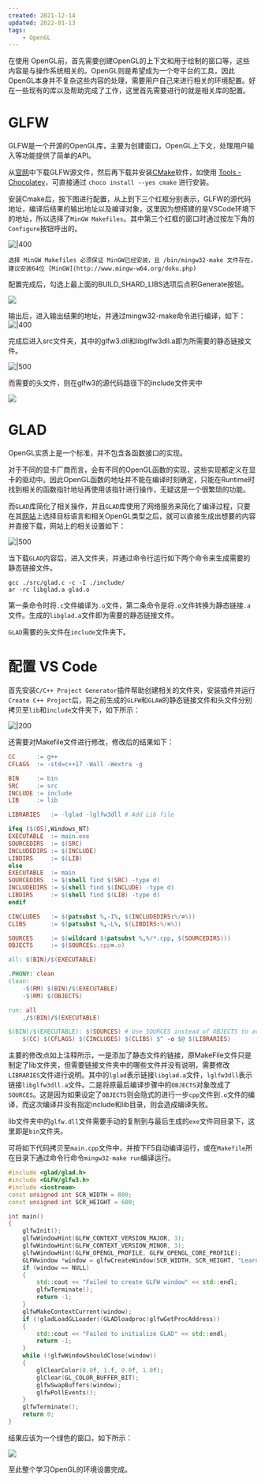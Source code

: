 ```yaml
---
created: 2021-12-14
updated: 2022-01-13
tags:
    - OpenGL
---
```


在使用 OpenGL前，首先需要创建OpenGL的上下文和用于绘制的窗口等，这些内容是与操作系统相关的。OpenGL则是希望成为一个夸平台的工具，因此OpenGL本身并不复杂这些内容的处理，需要用户自己来进行相关的环境配置。好在一些现有的库以及帮助完成了工作，这里首先需要进行的就是相关库的配置。

# GLFW

GLFW是一个开源的OpenGL库，主要为创建窗口，OpenGL上下文，处理用户输入等功能提供了简单的API。

从[官网](https://www.glfw.org/download.html)中下载GLFW源文件，然后再下载并安装[CMake](https://cmake.org/download/)软件，如使用 [Tools - Chocolatey](../../Notes/Tools/Tools%20-%20Chocolatey.md)，可直接通过 `choco install --yes cmake` 进行安装。

安装Cmake后，按下图进行配置，从上到下三个红框分别表示，GLFW的源代码地址，编译后结果的输出地址以及编译对象，这里因为想搭建的是VSCode环境下的地址，所以选择了`MinGW Makefiles`。其中第三个红框的窗口时通过按左下角的`Configure`按钮呼出的。

![|400](assets/Learn%20OpenGL%20-%20Ch%2000%20Creating%20a%20Window/image-20211214094401003.png)

```ad-warning
选择 MinGW Makefiles 必须保证 MinGW已经安装，且 /bin/mingw32-make 文件存在，建议安装64位 [MinGW](http://www.mingw-w64.org/doku.php)
```

配置完成后，勾选上最上面的BUILD_SHARD_LIBS选项后点积Generate按钮。

![](assets/Learn%20OpenGL%20-%20Ch%2000%20Creating%20a%20Window/image-20211214094435205.png)

输出后，进入输出结果的地址，并通过mingw32-make命令进行编译，如下：
![|400](assets/Learn%20OpenGL%20-%20Ch%2000%20Creating%20a%20Window/image-20211214094445071.png)

完成后进入src文件夹，其中的glfw3.dll和libglfw3dll.a即为所需要的静态链接文件。

![|500](assets/Learn%20OpenGL%20-%20Ch%2000%20Creating%20a%20Window/image-20211214094454723.png)

而需要的头文件，则在glfw3的源代码路径下的include文件夹中

![](assets/Learn%20OpenGL%20-%20Ch%2000%20Creating%20a%20Window/image-20211214094504490.png)

# GLAD

OpenGL实质上是一个标准，并不包含各函数接口的实现。

对于不同的显卡厂商而言，会有不同的OpenGL函数的实现，这些实现都定义在显卡的驱动中。因此OpenGL函数的地址并不能在编译时刻确定，只能在Runtime时找到相关的函数指针地址再使用该指针进行操作，无疑这是一个很繁琐的功能。

而`GLAD`库简化了相关操作，并且`GLAD`库使用了网络服务来简化了编译过程，只要在其[网站](https://glad.dav1d.de/)上选择目标语言和相关OpenGL类型之后，就可以直接生成出想要的内容并直接下载，网站上的相关设置如下：

![|500](assets/Learn%20OpenGL%20-%20Ch%2000%20Creating%20a%20Window/image-20211214094537336.png)

当下载`GLAD`内容后，进入文件夹，并通过命令行运行如下两个命令来生成需要的静态链接文件。

```
gcc ./src/glad.c -c -I ./include/
ar -rc libglad.a glad.o
```

第一条命令时将`.c`文件编译为`.o`文件，第二条命令是将`.o`文件转换为静态链接`.a`文件。生成的`libglad.a`文件即为需要的静态链接文件。

`GLAD`需要的头文件在`include`文件夹下。

# 配置 VS Code

首先安装`C/C++ Project Generator`插件帮助创建相关的文件夹，安装插件并运行`Create C++ Project`后，将之前生成的`GLFW`和`GLAW`的静态链接文件和头文件分别拷贝至`lib`和`include`文件夹下，如下所示：

![|200](assets/Learn%20OpenGL%20-%20Ch%2000%20Creating%20a%20Window/image-20211214094612495.png)

还需要对Makefile文件进行修改，修改后的结果如下：

```makefile
CC		:= g++
CFLAGS	:= -std=c++17 -Wall -Wextra -g

BIN		:= bin
SRC		:= src
INCLUDE	:= include
LIB		:= lib

LIBRARIES	:= -lglad -lglfw3dll # Add Lib file

ifeq ($(OS),Windows_NT)
EXECUTABLE	:= main.exe
SOURCEDIRS	:= $(SRC)
INCLUDEDIRS	:= $(INCLUDE)
LIBDIRS		:= $(LIB)
else
EXECUTABLE	:= main
SOURCEDIRS	:= $(shell find $(SRC) -type d)
INCLUDEDIRS	:= $(shell find $(INCLUDE) -type d)
LIBDIRS		:= $(shell find $(LIB) -type d)
endif

CINCLUDES	:= $(patsubst %,-I%, $(INCLUDEDIRS:%/=%))
CLIBS		:= $(patsubst %,-L%, $(LIBDIRS:%/=%))

SOURCES		:= $(wildcard $(patsubst %,%/*.cpp, $(SOURCEDIRS)))
OBJECTS		:= $(SOURCES:.cpp=.o)

all: $(BIN)/$(EXECUTABLE)

.PHONY: clean
clean:
	-$(RM) $(BIN)/$(EXECUTABLE)
	-$(RM) $(OBJECTS)

run: all
	./$(BIN)/$(EXECUTABLE)

$(BIN)/$(EXECUTABLE): $(SOURCES) # Use SOURCES instead of OBJECTS to avoid complile without include/lib
	$(CC) $(CFLAGS) $(CINCLUDES) $(CLIBS) $^ -o $@ $(LIBRARIES)
```

主要的修改点如上注释所示，一是添加了静态文件的链接，原MakeFile文件只是制定了lib文件夹，但需要链接文件夹中的哪些文件并没有说明，需要修改`LIBRARIES`文件进行说明。其中的`lglad`表示链接`libglad.a`文件，`lglfw3dll`表示链接`libglfw3dll.a`文件。二是将原最后编译步骤中的`OBJECTS`对象改成了`SOURCES`。这是因为如果设定了`OBJECTS`则会隐式的进行一步`cpp`文件到`.o`文件的编译，而这次编译并没有指定include和lib目录，则会造成编译失败。

lib文件夹中的`glfw.dll`文件需要手动的复制到与最后生成的`exe`文件同目录下，这里即是`bin`文件夹。

可将如下代码拷贝至`main.cpp`文件中，并按下F5自动编译运行，或在`Makefile`所在目录下通过命令行命令`mingw32-make run`编译运行。

```cpp
#include <glad/glad.h>
#include <GLFW/glfw3.h>
#include <iostream>
const unsigned int SCR_WIDTH = 800;
const unsigned int SCR_HEIGHT = 600;

int main()
{
	glfwInit();
	glfwWindowHint(GLFW_CONTEXT_VERSION_MAJOR, 3);
	glfwWindowHint(GLFW_CONTEXT_VERSION_MINOR, 3);
	glfwWindowHint(GLFW_OPENGL_PROFILE, GLFW_OPENGL_CORE_PROFILE);
	GLFWwindow *window = glfwCreateWindow(SCR_WIDTH, SCR_HEIGHT, "LearnOpenGL", NULL, NULL);
	if (window == NULL)
	{
		std::cout << "Failed to create GLFW window" << std::endl;
		glfwTerminate();
		return -1;
	}
	glfwMakeContextCurrent(window);
	if (!gladLoadGLLoader((GLADloadproc)glfwGetProcAddress))
	{
		std::cout << "Failed to initialize GLAD" << std::endl;
		return -1;
	}
	while (!glfwWindowShouldClose(window))
	{
		glClearColor(0.0f, 1.f, 0.0f, 1.0f);
		glClear(GL_COLOR_BUFFER_BIT);
		glfwSwapBuffers(window);
		glfwPollEvents();
	}
	glfwTerminate();
	return 0;
}
```

结果应该为一个绿色的窗口，如下所示：

![](assets/Learn%20OpenGL%20-%20Ch%2000%20Creating%20a%20Window/image-20211214094734876.png)

至此整个学习OpenGL的环境设置完成。